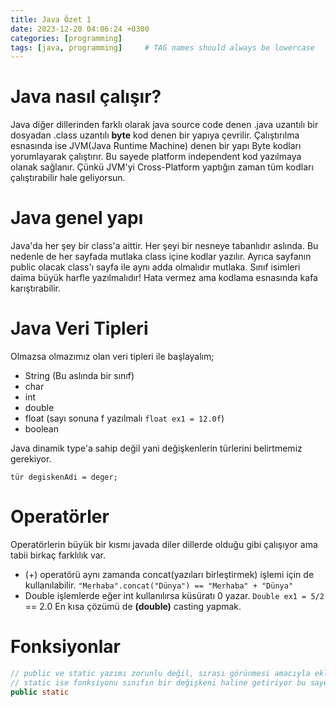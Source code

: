 ```yaml
---
title: Java Özet 1
date: 2023-12-20 04:06:24 +0300
categories: [programming]
tags: [java, programming]     # TAG names should always be lowercase
---
```



# Java nasıl çalışır?
Java diğer dillerinden farklı olarak java source code denen .java uzantılı bir dosyadan .class uzantılı **byte** kod denen bir yapıya çevrilir.
Çalıştırılma esnasında ise JVM(Java Runtime Machine) denen bir yapı Byte kodları yorumlayarak çalıştırır. Bu sayede platform independent kod yazılmaya olanak sağlanır.
Çünkü JVM'yi Cross-Platform yaptığın zaman tüm kodları çalıştırabilir hale geliyorsun.

# Java genel yapı
Java'da her şey bir class'a aittir. Her şeyi bir nesneye tabanlıdır aslında. Bu nedenle de her sayfada mutlaka class içine kodlar yazılır.
Ayrıca sayfanın public olacak class'ı sayfa ile aynı adda olmalıdır mutlaka.
Sınıf isimleri daima büyük harfle yazılmalıdır! Hata vermez ama kodlama esnasında kafa karıştırabilir.
# Java Veri Tipleri
Olmazsa olmazımız olan veri tipleri ile başlayalım;
- String (Bu aslında bir sınıf)
- char
- int
- double
- float (sayı sonuna f yazılmalı `float ex1 = 12.0f`)
- boolean
  
Java dinamik type'a sahip değil yani değişkenlerin türlerini belirtmemiz gerekiyor.

`tür degiskenAdi = deger;`
# Operatörler
Operatörlerin büyük bir kısmı javada diler dillerde olduğu gibi çalışıyor ama tabii birkaç farklılık var.

- (+) operatörü aynı zamanda concat(yazıları birleştirmek) işlemi için de kullanılabilir. `"Merhaba".concat("Dünya") == "Merhaba" + "Dünya"`
-  Double işlemlerde eğer int kullanılırsa küsüratı 0 yazar. `Double ex1 = 5/2` == 2.0 En kısa çözümü de **(double)** casting yapmak.

# Fonksiyonlar
```java
// public ve static yazımı zorunlu değil, sırası görünmesi amacıyla ekledim. public fonksiyonun dışarıya nasıl görüneceğini ayarlıyor.
// static ise fonksiyonu sınıfın bir değişkeni haline getiriyor bu sayede sınıfa ait bir eleman oluşturmadan Sinif.fonksiyon() gibi bir kullanım yapabiliyoruz.
public static 
```
